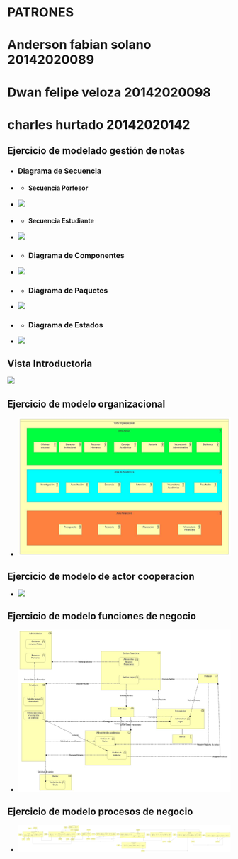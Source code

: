 # **PATRONES**
# **Anderson fabian solano 20142020089**
# **Dwan felipe veloza 20142020098**
# **charles hurtado 20142020142**
## **Ejercicio de modelado gestión de notas**
+ ### Diagrama de Secuencia 
+ + #### Secuencia Porfesor
+ ![](https://raw.githubusercontent.com/Dwan13/Patrones-vacacional/master/Modelo%20de%20secuencia%20profesor.jpg)
+ + #### Secuencia Estudiante
+ ![](https://raw.githubusercontent.com/Dwan13/Patrones-vacacional/master/Modelo%20de%20secuencia%20estudiante.jpg)
+ + ### Diagrama de Componentes
+ ![](https://raw.githubusercontent.com/Dwan13/Patrones-vacacional/master/diagrama%20de%20componentes.jpg)
+ + ### Diagrama de Paquetes
+ ![](https://raw.githubusercontent.com/Dwan13/Patrones-vacacional/master/diagrama%20de%20paquetes.jpg)
+ + ### Diagrama de Estados
+ ![](https://raw.githubusercontent.com/Dwan13/Patrones-vacacional/master/Modelo%20de%20estados.jpg)
## **Vista Introductoria**
![](https://scontent.fclo1-2.fna.fbcdn.net/v/t1.0-9/34962286_1706231626162524_4713506640609935360_n.jpg?_nc_cat=0&_nc_eui2=AeFA3LABhPvfPXTEEhRH2xrynSd4duO703wb01H-4d4_EtHHYNwxuhy2ktDkXqoNOZ01OY3ys5Ae8Qeg-Hf6M3KRkzuOhidxlYetZCRlL1BrQw&oh=9dde1bffc4b4e574c5d69b7ca3ceb29a&oe=5BE9AF97)
## **Ejercicio de modelo organizacional**
+ ![](https://github.com/afsolanoc95/Patrones-vacacional/blob/master/modelo%20organizacional.jpg)
## **Ejercicio de modelo de actor cooperacion**
+ ![](https://scontent.fclo1-2.fna.fbcdn.net/v/t1.0-9/36052210_1706232162829137_8419728177680613376_n.jpg?_nc_cat=0&_nc_eui2=AeGcLy-N4NJTXboSYbS2mpb8RF7cb1L67Iu9OTGolHoErYf2fi1agoB0ZKP0G_dyYTK5rZiDRkqBv4q3II2Aub-xEbxl0Ry5xrDdqbz2ookm1Q&oh=0c581a9886647b36d2965c0fa0ab5eae&oe=5BB2409C)
## **Ejercicio de modelo funciones de negocio**
+ ![](https://raw.githubusercontent.com/afsolanoc95/Patrones-vacacional/master/funciones%20de%20negocio.jpg)
## **Ejercicio de modelo procesos de negocio**
+ ![](https://raw.githubusercontent.com/afsolanoc95/Patrones-vacacional/master/proceso%20de%20negocio.jpg)
